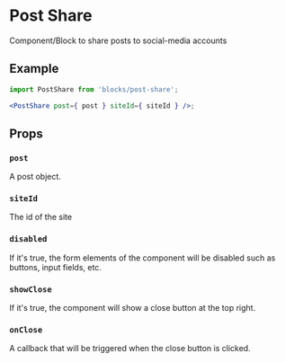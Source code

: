 # Post Share

Component/Block to share posts to social-media accounts

## Example

```jsx
import PostShare from 'blocks/post-share';

<PostShare post={ post } siteId={ siteId } />;
```

## Props

### `post`

A post object.

### `siteId`

The id of the site

### `disabled`

If it's true, the form elements of the component will be disabled such as buttons, input fields, etc.

### `showClose`

If it's true, the component will show a close button at the top right.

### `onClose`

A callback that will be triggered when the close button is clicked.
